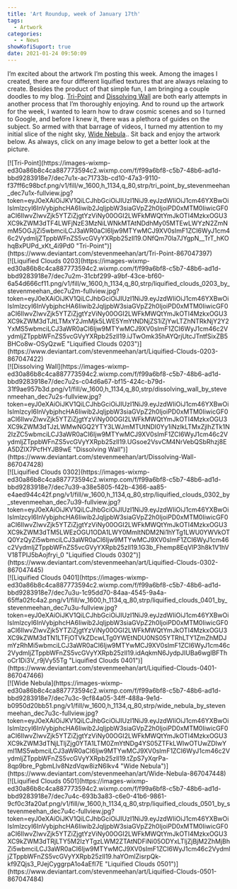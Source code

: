 ```yaml
---
title: 'Art Roundup, week of January 17th'
tags:
  - Artwork
categories:
  - - News
showKofiSuport: true
date: 2021-01-24 09:50:09
---
```


I’m excited about the artwork I’m posting this week. Among the images I created, there are four different liquified textures that are always relaxing to create. Besides the product of that simple fun, I am bringing a couple doodles to my blog. [Tri-Point](https://www.deviantart.com/stevenmeehan/art/Tri-Point-867047397) and [Dissolving Wall](https://www.deviantart.com/stevenmeehan/art/Dissolving-Wall-867047428) are both early attempts in another process that I’m thoroughly enjoying. And to round up the artwork for the week, I wanted to learn how to draw cosmic scenes and so I turned to Google, and before I knew it, there was a plethora of guides on the subject. So armed with that barrage of videos, I turned my attention to my initial slice of the night sky, [Wide Nebula](https://www.deviantart.com/stevenmeehan/art/Wide-Nebula-867047448).<!-- more -->. Sit back and enjoy the artwork below. As always, click on any image below to get a better look at the picture.

<div class="center">[![Tri-Point](https://images-wixmp-ed30a86b8c4ca887773594c2.wixmp.com/f/f99a6bf8-c5b7-48b6-ad1d-bbd9283918e7/dec7u1x-ac71733b-cd10-47a3-9110-f37ff6c98bcf.png/v1/fill/w_1600,h_1134,q_80,strp/tri_point_by_stevenmeehan_dec7u1x-fullview.jpg?token=eyJ0eXAiOiJKV1QiLCJhbGciOiJIUzI1NiJ9.eyJzdWIiOiJ1cm46YXBwOiIsImlzcyI6InVybjphcHA6Iiwib2JqIjpbW3siaGVpZ2h0IjoiPD0xMTM0IiwicGF0aCI6IlwvZlwvZjk5YTZiZjgtYzViNy00OGI2LWFkMWQtYmJkOTI4MzkxOGU3XC9kZWM3dTF4LWFjNzE3MzNiLWNkMTAtNDdhMy05MTEwLWYzN2ZmNmM5OGJjZi5wbmciLCJ3aWR0aCI6Ijw9MTYwMCJ9XV0sImF1ZCI6WyJ1cm46c2VydmljZTppbWFnZS5vcGVyYXRpb25zIl19.ONfQm70la7JYgpN__TrT_hKOhqBxPUPd_xKt_4i9Pd0 "Tri-Point")](https://www.deviantart.com/stevenmeehan/art/Tri-Point-867047397)</div>

<div class="center">[![Liquified Clouds 0203](https://images-wixmp-ed30a86b8c4ca887773594c2.wixmp.com/f/f99a6bf8-c5b7-48b6-ad1d-bbd9283918e7/dec7u2m-31cbf299-a9bf-43ce-bf60-6a54d666cf11.png/v1/fill/w_1600,h_1134,q_80,strp/liquified_clouds_0203_by_stevenmeehan_dec7u2m-fullview.jpg?token=eyJ0eXAiOiJKV1QiLCJhbGciOiJIUzI1NiJ9.eyJzdWIiOiJ1cm46YXBwOiIsImlzcyI6InVybjphcHA6Iiwib2JqIjpbW3siaGVpZ2h0IjoiPD0xMTM0IiwicGF0aCI6IlwvZlwvZjk5YTZiZjgtYzViNy00OGI2LWFkMWQtYmJkOTI4MzkxOGU3XC9kZWM3dTJtLTMxY2JmMjk5LWE5YmYtNDNjZS1iZjYwLTZhNTRkNjY2Y2YxMS5wbmciLCJ3aWR0aCI6Ijw9MTYwMCJ9XV0sImF1ZCI6WyJ1cm46c2VydmljZTppbWFnZS5vcGVyYXRpb25zIl19.iJTwOmk35hAYQrjUtcJTntfSixZB5BHCo8w-OSyQzwE "Liquified Clouds 0203")](https://www.deviantart.com/stevenmeehan/art/Liquified-Clouds-0203-867047422)</div>

<div class="center">[![Dissolving Wall](https://images-wixmp-ed30a86b8c4ca887773594c2.wixmp.com/f/f99a6bf8-c5b7-48b6-ad1d-bbd9283918e7/dec7u2s-c04d6a67-bf15-424c-b79d-31f9ae957b3d.png/v1/fill/w_1600,h_1134,q_80,strp/dissolving_wall_by_stevenmeehan_dec7u2s-fullview.jpg?token=eyJ0eXAiOiJKV1QiLCJhbGciOiJIUzI1NiJ9.eyJzdWIiOiJ1cm46YXBwOiIsImlzcyI6InVybjphcHA6Iiwib2JqIjpbW3siaGVpZ2h0IjoiPD0xMTM0IiwicGF0aCI6IlwvZlwvZjk5YTZiZjgtYzViNy00OGI2LWFkMWQtYmJkOTI4MzkxOGU3XC9kZWM3dTJzLWMwNGQ2YTY3LWJmMTUtNDI0Yy1iNzlkLTMxZjlhZTk1N2IzZC5wbmciLCJ3aWR0aCI6Ijw9MTYwMCJ9XV0sImF1ZCI6WyJ1cm46c2VydmljZTppbWFnZS5vcGVyYXRpb25zIl19.UGsoe2VsvCM4NrVebQSbRhzj8EA5DZlX7PcfHYJB9wE "Dissolving Wall")](https://www.deviantart.com/stevenmeehan/art/Dissolving-Wall-867047428)</div>

<div class="center">[![Liquified Clouds 0302](https://images-wixmp-ed30a86b8c4ca887773594c2.wixmp.com/f/f99a6bf8-c5b7-48b6-ad1d-bbd9283918e7/dec7u39-a38e5805-f42b-4366-aa85-e4aed944c42f.png/v1/fill/w_1600,h_1134,q_80,strp/liquified_clouds_0302_by_stevenmeehan_dec7u39-fullview.jpg?token=eyJ0eXAiOiJKV1QiLCJhbGciOiJIUzI1NiJ9.eyJzdWIiOiJ1cm46YXBwOiIsImlzcyI6InVybjphcHA6Iiwib2JqIjpbW3siaGVpZ2h0IjoiPD0xMTM0IiwicGF0aCI6IlwvZlwvZjk5YTZiZjgtYzViNy00OGI2LWFkMWQtYmJkOTI4MzkxOGU3XC9kZWM3dTM5LWEzOGU1ODA1LWY0MmItNDM2Ni1hYTg1LWU0YWVkOTQ0YzQyZi5wbmciLCJ3aWR0aCI6Ijw9MTYwMCJ9XV0sImF1ZCI6WyJ1cm46c2VydmljZTppbWFnZS5vcGVyYXRpb25zIl19.1G3b_Fhemp8EqVlP3h8k1V1hVV18TPIJ5bAojfryi_0 "Liquified Clouds 0302")](https://www.deviantart.com/stevenmeehan/art/Liquified-Clouds-0302-867047445)</div>

<div class="center">[![Liquified Clouds 0401](https://images-wixmp-ed30a86b8c4ca887773594c2.wixmp.com/f/f99a6bf8-c5b7-48b6-ad1d-bbd9283918e7/dec7u3u-1c95dd70-84aa-4545-9a4a-65ffa02fc4a2.png/v1/fill/w_1600,h_1134,q_80,strp/liquified_clouds_0401_by_stevenmeehan_dec7u3u-fullview.jpg?token=eyJ0eXAiOiJKV1QiLCJhbGciOiJIUzI1NiJ9.eyJzdWIiOiJ1cm46YXBwOiIsImlzcyI6InVybjphcHA6Iiwib2JqIjpbW3siaGVpZ2h0IjoiPD0xMTM0IiwicGF0aCI6IlwvZlwvZjk5YTZiZjgtYzViNy00OGI2LWFkMWQtYmJkOTI4MzkxOGU3XC9kZWM3dTN1LTFjOTVkZDcwLTg0YWEtNDU0NS05YTRhLTY1ZmZhMDJmYzRhMi5wbmciLCJ3aWR0aCI6Ijw9MTYwMCJ9XV0sImF1ZCI6WyJ1cm46c2VydmljZTppbWFnZS5vcGVyYXRpb25zIl19.idAqkmN6JydpJIUBa6wglBFThoCr1Di3V_r9jVy55Tg "Liquified Clouds 0401")](https://www.deviantart.com/stevenmeehan/art/Liquified-Clouds-0401-867047466)</div>

<div class="center">[![Wide Nebula](https://images-wixmp-ed30a86b8c4ca887773594c2.wixmp.com/f/f99a6bf8-c5b7-48b6-ad1d-bbd9283918e7/dec7u3c-9cf84a05-34ff-488a-9e1d-b0950d20bb51.png/v1/fill/w_1600,h_1134,q_80,strp/wide_nebula_by_stevenmeehan_dec7u3c-fullview.jpg?token=eyJ0eXAiOiJKV1QiLCJhbGciOiJIUzI1NiJ9.eyJzdWIiOiJ1cm46YXBwOiIsImlzcyI6InVybjphcHA6Iiwib2JqIjpbW3siaGVpZ2h0IjoiPD0xMTM0IiwicGF0aCI6IlwvZlwvZjk5YTZiZjgtYzViNy00OGI2LWFkMWQtYmJkOTI4MzkxOGU3XC9kZWM3dTNjLTljZjg0YTA1LTM0ZmYtNDg4YS05ZTFkLWIwOTUwZDIwYmI1MS5wbmciLCJ3aWR0aCI6Ijw9MTYwMCJ9XV0sImF1ZCI6WyJ1cm46c2VydmljZTppbWFnZS5vcGVyYXRpb25zIl19.tZpS7yXqrPa-8qp9bre_PgbmLlv8NzdVqw8izN6lkv4 "Wide Nebula")](https://www.deviantart.com/stevenmeehan/art/Wide-Nebula-867047448)</div>

<div class="center">[![Liquified Clouds 0501](https://images-wixmp-ed30a86b8c4ca887773594c2.wixmp.com/f/f99a6bf8-c5b7-48b6-ad1d-bbd9283918e7/dec7u4c-693b3a83-c6e0-41b6-9861-9cf0c3fa20af.png/v1/fill/w_1600,h_1134,q_80,strp/liquified_clouds_0501_by_stevenmeehan_dec7u4c-fullview.jpg?token=eyJ0eXAiOiJKV1QiLCJhbGciOiJIUzI1NiJ9.eyJzdWIiOiJ1cm46YXBwOiIsImlzcyI6InVybjphcHA6Iiwib2JqIjpbW3siaGVpZ2h0IjoiPD0xMTM0IiwicGF0aCI6IlwvZlwvZjk5YTZiZjgtYzViNy00OGI2LWFkMWQtYmJkOTI4MzkxOGU3XC9kZWM3dTRjLTY5M2IzYTgzLWM2ZTAtNDFiNi05ODYxLTljZjBjM2ZhMjBhZi5wbmciLCJ3aWR0aCI6Ijw9MTYwMCJ9XV0sImF1ZCI6WyJ1cm46c2VydmljZTppbWFnZS5vcGVyYXRpb25zIl19.haYOmlZisrpQk-kf9ZQjs3_PJejCyggrpA1o4aEfI7E "Liquified Clouds 0501")](https://www.deviantart.com/stevenmeehan/art/Liquified-Clouds-0501-867047484)</div>